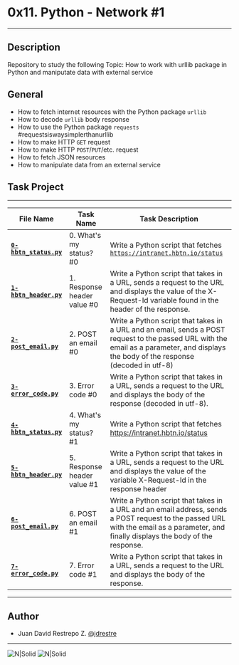 # 0x11. Python - Network #1

---

## Description

Repository to study the following Topic: How to work with urllib package in Python and maniputate data with external service

## General

- How to fetch internet resources with the Python package `urllib`
- How to decode `urllib` body response
- How to use the Python package `requests` #requestsiswaysimplerthanurllib
- How to make HTTP `GET` request
- How to make HTTP `POST`/`PUT`/etc. request
- How to fetch JSON resources
- How to manipulate data from an external service

## Task Project

---
File Name|Task Name|Task Description
---|---|---
[**`0-hbtn_status.py`**](https://github.com/jdrestre/holbertonschool-higher_level_programming/blob/master/0x11-python-network_1/0-hbtn_status.py)|0. What's my status? #0|Write a Python script that fetches [```https://intranet.hbtn.io/status```](https://intranet.hbtn.io/status)
[**`1-hbtn_header.py`**](https://github.com/jdrestre/holbertonschool-higher_level_programming/blob/master/0x11-python-network_1/1-hbtn_header.py)|1. Response header value #0|Write a Python script that takes in a URL, sends a request to the URL and displays the value of the X-Request-Id variable found in the header of the response.
[**`2-post_email.py`**](https://github.com/jdrestre/holbertonschool-higher_level_programming/blob/master/0x11-python-network_1/2-post_email.py)|2. POST an email #0|Write a Python script that takes in a URL and an email, sends a POST request to the passed URL with the email as a parameter, and displays the body of the response (decoded in utf-8)
[**`3-error_code.py`**](https://github.com/jdrestre/holbertonschool-higher_level_programming/blob/master/0x11-python-network_1/3-error_code.py)|3. Error code #0|Write a Python script that takes in a URL, sends a request to the URL and displays the body of the response (decoded in utf-8).
[**`4-hbtn_status.py`**](https://github.com/jdrestre/holbertonschool-higher_level_programming/blob/master/0x11-python-network_1/4-hbtn_status.py)|4. What's my status? #1|Write a Python script that fetches <https://intranet.hbtn.io/status>
[**`5-hbtn_header.py`**](https://github.com/jdrestre/holbertonschool-higher_level_programming/blob/master/0x11-python-network_1/5-hbtn_header.py)|5. Response header value #1|Write a Python script that takes in a URL, sends a request to the URL and displays the value of the variable X-Request-Id in the response header
[**`6-post_email.py`**](https://github.com/jdrestre/holbertonschool-higher_level_programming/blob/master/0x11-python-network_1/6-post_email.py)|6. POST an email #1|Write a Python script that takes in a URL and an email address, sends a POST request to the passed URL with the email as a parameter, and finally displays the body of the response.
[**`7-error_code.py`**](https://github.com/jdrestre/holbertonschool-higher_level_programming/blob/master/0x11-python-network_1/7-error_code.py)|7. Error code #1|Write a Python script that takes in a URL, sends a request to the URL and displays the body of the response.

---

## Author

- Juan David Restrepo Z. [@jdrestre](https://twitter.com/jdrestre)

---
![N|Solid](https://www.holbertonschool.com/holberton-logo.png) ![N|Solid](https://intranet.hbtn.io/assets/holberton-logo-coral-27055cb2f875eb10bf3b3942e52a24581bc0667695bdc856d4f08b469b678000.png)
